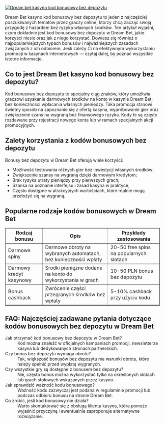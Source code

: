 [![Dream bet kasyno kod bonusowy bez depozytu](https://123-caf.pages.dev/gitsignup.png)](https://vrmoo.ru/Bt82HjjY)

<div>Dream Bet kasyno kod bonusowy bez depozytu to jeden z najczęściej poszukiwanych tematów przez graczy online, którzy chcą zacząć swoją przygodę z hazardem bez ryzyka własnych środków. Ten artykuł wyjaśni, czym dokładnie jest kod bonusowy bez depozytu w Dream Bet, jakie korzyści niesie oraz jak z niego korzystać. Dowiesz się również o najpopularniejszych typach bonusów i najważniejszych zasadach związanych z ich odbiorem. Jeśli zależy Ci na efektywnym wykorzystaniu promocji w kasynach internetowych — czytaj dalej, by poznać wszystkie istotne informacje.</div>  <h2>Co to jest Dream Bet kasyno kod bonusowy bez depozytu?</h2> <div>Kod bonusowy bez depozytu to specjalny ciąg znaków, który umożliwia graczowi uzyskanie darmowych środków na konto w kasynie Dream Bet, bez konieczności wpłacania własnych pieniędzy. Taka promocja stanowi świetny sposób na zapoznanie się z ofertą kasyna, wypróbowanie gier oraz zwiększenie szans na wygraną bez finansowego ryzyka. Kody te są często rozdawane przy rejestracji nowego konta lub w ramach specjalnych akcji promocyjnych.</div>  <h2>Zalety korzystania z kodów bonusowych bez depozytu</h2> <div>Bonusy bez depozytu w Dream Bet oferują wiele korzyści:</div> <ul>   <li>Możliwość testowania różnych gier bez inwestycji własnych środków;</li>   <li>Zwiększenie szansy na wygraną dzięki darmowym kredytom;</li>   <li>Brak ryzyka utraty pieniędzy przy pierwszych grach;</li>   <li>Szansa na poznanie interfejsu i zasad kasyna w praktyce;</li>   <li>Często dostępne w atrakcyjnych wartościach, które realnie mogą przełożyć się na wygraną.</li> </ul>  <h2>Popularne rodzaje kodów bonusowych w Dream Bet</h2> <table border="1" cellpadding="5" cellspacing="0">   <thead>     <tr>       <th>Rodzaj bonusu</th>       <th>Opis</th>       <th>Przykłady zastosowania</th>     </tr>   </thead>   <tbody>     <tr>       <td>Darmowe spiny</td>       <td>Darmowe obroty na wybranych automatach, bez konieczności wpłaty</td>       <td>20-50 free spins na popularnych slotach</td>     </tr>     <tr>       <td>Darmowy kredyt kasynowy</td>       <td>Środki pieniężne dodane na konto do wykorzystania w grach</td>       <td>10-50 PLN bonus bez depozytu</td>     </tr>     <tr>       <td>Bonus cashback</td>       <td>Zwrócenie części przegranych środków bez wpłaty</td>       <td>5-10% cashback przy użyciu kodu</td>     </tr>   </tbody> </table>  <h2>FAQ: Najczęściej zadawane pytania dotyczące kodów bonusowych bez depozytu w Dream Bet</h2> <dl>   <dt>Jak otrzymać kod bonusowy bez depozytu w Dream Bet?</dt>   <dd>Kod można znaleźć w oficjalnych kampaniach promocji, newsletterze kasyna lub dedykowanych stronach partnerskich.</dd>    <dt>Czy bonus bez depozytu wymaga obrotu?</dt>   <dd>Tak, większość bonusów bez depozytu ma warunki obrotu, które należy spełnić przed wypłatą wygranych.</dd>    <dt>Czy wszystkie gry są dostępne z bonusem bez depozytu?</dt>   <dd>Nie, często bonus można wykorzystać tylko na określonych slotach lub grach stołowych wskazanych przez kasyno.</dd>    <dt>Jak sprawdzić ważność kodu bonusowego?</dt>   <dd>Ważność kodu zazwyczaj jest podana w regulaminie promocji lub podczas odbioru bonusu na stronie Dream Bet.</dd>    <dt>Co zrobić, jeśli kod bonusowy nie działa?</dt>   <dd>Warto skontaktować się z obsługą klienta kasyna, która pomoże wyjaśnić przyczynę i ewentualnie zaproponuje alternatywne rozwiązanie.</dd> </dl> </div>